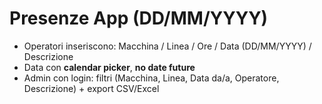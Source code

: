 # Presenze App (DD/MM/YYYY)

- Operatori inseriscono: Macchina / Linea / Ore / Data (DD/MM/YYYY) / Descrizione
- Data con **calendar picker**, **no date future**
- Admin con login: filtri (Macchina, Linea, Data da/a, Operatore, Descrizione) + export CSV/Excel
